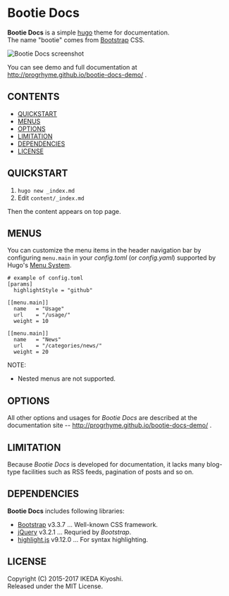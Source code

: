 # Bootie Docs

**Bootie Docs** is a simple [hugo](http://gohugo.io/) theme for documentation.  
The name "bootie" comes from [Bootstrap](http://getbootstrap.com/) CSS.

![Bootie Docs screenshot](https://raw.githubusercontent.com/progrhyme/hugo-theme-bootie-docs/master/images/tn.png)

You can see demo and full documentation at http://progrhyme.github.io/bootie-docs-demo/ .

## CONTENTS

* [QUICKSTART](#quickstart)
* [MENUS](#menus)
* [OPTIONS](#options)
* [LIMITATION](#limitation)
* [DEPENDENCIES](#dependencies)
* [LICENSE](#license)

## QUICKSTART

1. `hugo new _index.md`
1. Edit `content/_index.md`

Then the content appears on top page.

## MENUS

You can customize the menu items in the header navigation bar by configuring `menu.main` in your
_config.toml_ (or _config.yaml_) supported by Hugo's [Menu System](https://gohugo.io/extras/menus/).

```
# example of config.toml
[params]
  highlightStyle = "github"

[[menu.main]]
  name   = "Usage"
  url    = "/usage/"
  weight = 10

[[menu.main]]
  name   = "News"
  url    = "/categories/news/"
  weight = 20
```

NOTE:

- Nested menus are not supported.

## OPTIONS

All other options and usages for _Bootie Docs_ are described at the documentation site --
http://progrhyme.github.io/bootie-docs-demo/ .

## LIMITATION

Because _Bootie Docs_ is developed for documentation, it lacks many blog-type facilities such as RSS
feeds, pagination of posts and so on.

## DEPENDENCIES

**Bootie Docs** includes following libraries:

* [Bootstrap](http://getbootstrap.com/) v3.3.7 ... Well-known CSS framework.
* [jQuery](https://jquery.com/) v3.2.1 ... Requried by _Bootstrap_.
* [highlight.js](https://highlightjs.org/) v9.12.0 ... For syntax highlighting.

## LICENSE

Copyright (C) 2015-2017 IKEDA Kiyoshi.  
Released under the MIT License.
